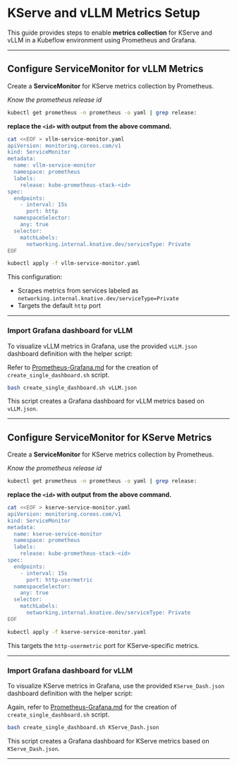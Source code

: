 # KServe and vLLM Metrics Setup

This guide provides steps to enable **metrics collection** for KServe and vLLM in a Kubeflow environment using Prometheus and Grafana.

---

## Configure ServiceMonitor for vLLM Metrics

Create a **ServiceMonitor** for KServe metrics collection by Prometheus.

*Know the prometheus release id*
```bash
kubectl get prometheus -n prometheus -o yaml | grep release:
```
**replace the `<id>` with output from the above command.**

```bash
cat <<EOF > vllm-service-monitor.yaml
apiVersion: monitoring.coreos.com/v1
kind: ServiceMonitor
metadata:
  name: vllm-service-monitor
  namespace: prometheus
  labels:
    release: kube-prometheus-stack-<id>
spec:
  endpoints:
    - interval: 15s
      port: http
  namespaceSelector:
    any: true
  selector:
    matchLabels:
      networking.internal.knative.dev/serviceType: Private
EOF

kubectl apply -f vllm-service-monitor.yaml
```

This configuration:

* Scrapes metrics from services labeled as `networking.internal.knative.dev/serviceType=Private`
* Targets the default `http` port

---

### Import Grafana dashboard for vLLM

To visualize vLLM metrics in Grafana, use the provided `vLLM.json` dashboard definition with the helper script:

Refer to [Prometheus-Grafana.md](./Prometheus-Grafana.md) for the creation of `create_single_dashboard.sh` script.

```bash
bash create_single_dashboard.sh vLLM.json
```

This script creates a Grafana dashboard for vLLM metrics based on `vLLM.json`.

---


## Configure ServiceMonitor for KServe Metrics

Create a **ServiceMonitor** for KServe metrics collection by Prometheus.

*Know the prometheus release id*
```bash
kubectl get prometheus -n prometheus -o yaml | grep release:
```
**replace the `<id>` with output from the above command.**

```bash
cat <<EOF > kserve-service-monitor.yaml
apiVersion: monitoring.coreos.com/v1
kind: ServiceMonitor
metadata:
  name: kserve-service-monitor
  namespace: prometheus
  labels:
    release: kube-prometheus-stack-<id>
spec:
  endpoints:
    - interval: 15s
      port: http-usermetric
  namespaceSelector:
    any: true
  selector:
    matchLabels:
      networking.internal.knative.dev/serviceType: Private
EOF

kubectl apply -f kserve-service-monitor.yaml
```

This targets the `http-usermetric` port for KServe-specific metrics.

---

### Import Grafana dashboard for vLLM

To visualize KServe metrics in Grafana, use the provided `KServe_Dash.json` dashboard definition with the helper script:

Again, refer to [Prometheus-Grafana.md](./Prometheus-Grafana.md) for the creation of `create_single_dashboard.sh` script.

```bash
bash create_single_dashboard.sh KServe_Dash.json
```

This script creates a Grafana dashboard for KServe metrics based on `KServe_Dash.json`.


---

